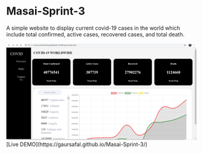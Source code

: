 # Masai-Sprint-3
A simple website to display current covid-19 cases in the world which include total confirmed, active cases, recovered cases, and total death.


<img src= "Images/Screenshot%20(196).png">
[Live DEMO](https://gaursafal.github.io/Masai-Sprint-3/)
